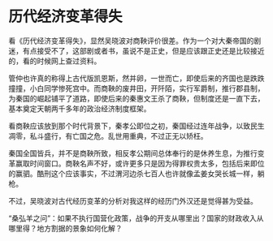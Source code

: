 # 历代经济变革得失

看《历代经济变革得失》，显然吴晓波对商鞅评价很差。作为一个对大秦帝国的剧迷，有点接受不了，这部剧或者书，虽说不是正史，但是应该跟正史还是比较接近的，看的时候网上查过资料。

管仲也许真的称得上古代版凯恩斯，然并卵，一世而亡，即使后来的齐国也是跌跌撞撞，小白同学惨死宫中。而商鞅的废井田，开阡陌，实行军爵制，推行郡县制，为秦国的崛起铺平了道路，即使后来的秦惠文王杀了商鞅，但制度还是一直下去，基本奠定天朝两千多年的政治经济制度框架。

看商鞅应该放到那个时代背景下，秦孝公即位之初，秦国经过连年战争，以致民生凋零，私斗盛行，有亡国之危。乱世用重典，不过正无以矫枉。

秦国全国皆兵，并不是商鞅所致，相反孝公期间总体奉行的是休养生息，为推行变革赢取时间窗口。商鞅名声不好，或许更多只是因为得罪权贵太多，包括后来即位的赢驷。酷刑这个应该事实，不过渭河边杀七百人也许就像孟姜女哭长城一样，躺枪。

不过，吴晓波对古代经历变革的分析对我这样的经历门外汉还是觉得甚为受益。


“桑弘羊之问”：如果不执行国营化政策，战争的开支从哪里出？国家的财政收入从哪里得？地方割据的景象如何化解？

